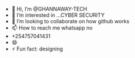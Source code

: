 - 👋 Hi, I’m @GHANNAWAY-TECH
- 👀 I’m interested in ...CYBER SECURITY
- 💞️ I’m looking to collaborate on how github works
- 📫 How to reach me whatsapp no
- +254757041431
- 😄 
- ⚡ Fun fact: designing

<!---
GHANNAWAY-TECH/GHANNAWAY-TECH is a ✨ special ✨ repository because its `README.md` (this file) appears on your GitHub profile.
You can click the Preview link to take a look at your changes.
--->
